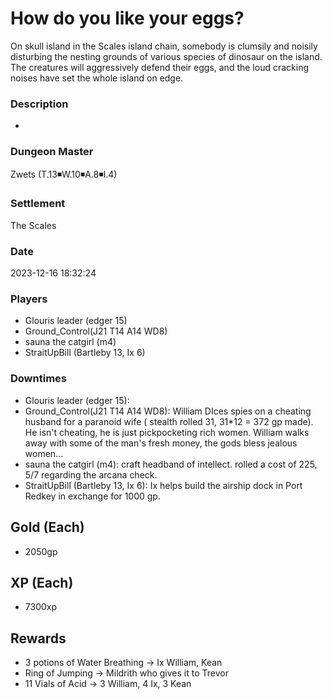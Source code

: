 # How do you like your eggs?
On skull island in the Scales island chain, somebody is clumsily and noisily disturbing the nesting grounds of various species of dinosaur on the island.  The creatures will aggressively defend their eggs, and the loud cracking noises have set the whole island on edge.
### Description
-
### Dungeon Master
Zwets (T.13◾W.10◾A.8◾I.4)
### Settlement
The Scales
### Date
2023-12-16 18:32:24
### Players
* Glouris leader (edger 15)
* Ground_Control(J21 T14 A14 WD8)
* sauna the catgirl (m4)
* StraitUpBill (Bartleby 13, Ix 6)
### Downtimes
* Glouris leader (edger 15): 
* Ground_Control(J21 T14 A14 WD8): William DIces spies on a cheating husband for a paranoid wife ( stealth rolled 31, 31*12 = 372 gp made). He isn't cheating, he is just pickpocketing rich women. William walks away with some of the man's fresh money, the gods bless jealous women...
* sauna the catgirl (m4): craft headband of intellect. rolled a cost of 225, 5/7 regarding the arcana check.
* StraitUpBill (Bartleby 13, Ix 6): Ix helps build the airship dock in Port Redkey in exchange for 1000 gp.
## Gold (Each)
* 2050gp
## XP (Each)
* 7300xp
## Rewards
* 3 potions of Water Breathing → Ix William, Kean
* Ring of Jumping → Mildrith who gives it to Trevor
* 11 Vials of Acid → 3 William, 4 Ix, 3 Kean